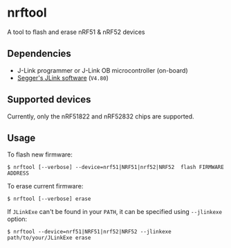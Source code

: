 nrftool
=======

A tool to flash and erase nRF51 & nRF52  devices

Dependencies
------------

* J-Link programmer or J-Link OB microcontroller (on-board)
* [Segger's JLink software](http://www.segger.com/jlink-software.html) (`V4.80`)

Supported devices
-----------------

Currently, only the nRF51822 and nRF52832 chips are supported.

Usage
-----

To flash new firmware:

	$ nrftool [--verbose] --device=nrf51|NRF51|nrf52|NRF52  flash FIRMWARE ADDRESS 

To erase current firmware:

	$ nrftool [--verbose] erase 

If `JLinkExe` can't be found in your `PATH`, it can be specified using `--jlinkexe` option:

	$ nrftool --device=nrf51|NRF51|nrf52|NRF52 --jlinkexe path/to/your/JLinkExe erase
